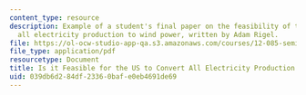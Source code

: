 ```yaml
---
content_type: resource
description: Example of a student's final paper on the feasibility of the U.S. converting
  all electricity production to wind power, written by Adam Rigel.
file: https://ol-ocw-studio-app-qa.s3.amazonaws.com/courses/12-085-seminar-in-environmental-science-spring-2008/039db6d284df23360bafe0eb4691de69_rigel.pdf
file_type: application/pdf
resourcetype: Document
title: Is it Feasible for the US to Convert All Electricity Production to Wind Power?
uid: 039db6d2-84df-2336-0baf-e0eb4691de69
---
```

